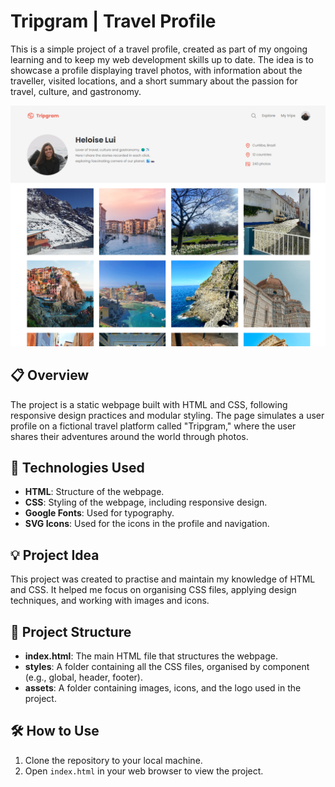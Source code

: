 # Tripgram | Travel Profile

This is a simple project of a travel profile, created as part of my ongoing learning and to keep my web development skills up to date. The idea is to showcase a profile displaying travel photos, with information about the traveller, visited locations, and a short summary about the passion for travel, culture, and gastronomy.

![alt text](assets/images/image.png)

## 📋 Overview

The project is a static webpage built with HTML and CSS, following responsive design practices and modular styling. The page simulates a user profile on a fictional travel platform called "Tripgram," where the user shares their adventures around the world through photos.

## 🚀 Technologies Used

- **HTML**: Structure of the webpage.
- **CSS**: Styling of the webpage, including responsive design.
- **Google Fonts**: Used for typography.
- **SVG Icons**: Used for the icons in the profile and navigation.

## 💡 Project Idea

This project was created to practise and maintain my knowledge of HTML and CSS. It helped me focus on organising CSS files, applying design techniques, and working with images and icons.

## 📂 Project Structure

- **index.html**: The main HTML file that structures the webpage.
- **styles**: A folder containing all the CSS files, organised by component (e.g., global, header, footer).
- **assets**: A folder containing images, icons, and the logo used in the project.

## 🛠️ How to Use

1. Clone the repository to your local machine.
2. Open `index.html` in your web browser to view the project.

